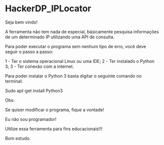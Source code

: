 # HackerDP_IPLocator


Seja bem vindo!

A ferramenta não tem nada de especial, básicamente pesquisa informações de um determinado IP utilizando uma API de consulta.

Para poder executar o programa sem nenhum tipo de erro, você deve seguir o passo a passo:

1 - Ter o sistema operacional Linux ou uma IDE;
2 - Ter instalado o Python 3;
3 - Ter conexão com a internet.

Para poder instalar o Python 3 basta digitar o seguinte comando no terminal:

Sudo apt-get install Python3

Obs:

Se quiser modificar o programa, fique a vontade!

Eu não sou programador!

Utilize essa ferramenta para fins educacionais!!!

Bom estudo.

